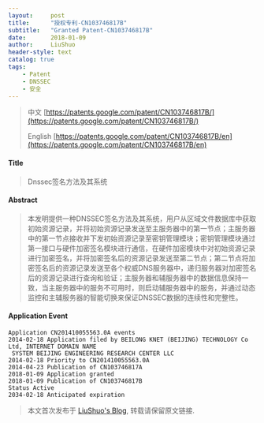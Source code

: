 ```yaml
---
layout:     post
title:      "授权专利-CN103746817B"
subtitle:   "Granted Patent-CN103746817B"
date:       2018-01-09
author:     LiuShuo
header-style: text
catalog: true
tags:
    - Patent
    - DNSSEC
    - 安全
---
```

> 中文 [https://patents.google.com/patent/CN103746817B/](https://patents.google.com/patent/CN103746817B/)
>
> English [https://patents.google.com/patent/CN103746817B/en](https://patents.google.com/patent/CN103746817B/en)

#### Title
> Dnssec签名方法及其系统



#### Abstract
> 本发明提供一种DNSSEC签名方法及其系统，用户从区域文件数据库中获取初始资源记录，并将初始资源记录发送至主服务器中的第一节点；主服务器中的第一节点接收并下发初始资源记录至密钥管理模块；密钥管理模块通过第一接口与硬件加密签名模块进行通信，在硬件加密模块中对初始资源记录进行加密签名，并将加密签名后的资源记录发送至第二节点；第二节点将加密签名后的资源记录发送至各个权威DNS服务器中，递归服务器对加密签名后的资源记录进行查询和验证；主服务器和辅服务器中的数据信息保持一致，当主服务器中的服务不可用时，则启动辅服务器中的服务，并通过动态监控和主辅服务器的智能切换来保证DNSSEC数据的连续性和完整性。




#### Application Event
```
Application CN201410055563.0A events 
2014-02-18 Application filed by BEILONG KNET (BEIJING) TECHNOLOGY Co Ltd, INTERNET DOMAIN NAME
 SYSTEM BEIJING ENGINEERING RESEARCH CENTER LLC
2014-02-18 Priority to CN201410055563.0A
2014-04-23 Publication of CN103746817A
2018-01-09 Application granted
2018-01-09 Publication of CN103746817B
Status Active
2034-02-18 Anticipated expiration
```
> 本文首次发布于 [LiuShuo's Blog](https://liushuo.me), 
转载请保留原文链接.
